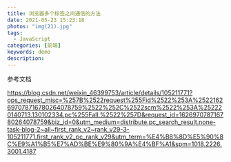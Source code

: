 ```yaml
---
title: 浏览器多个标签之间通信的方法
date: 2021-05-23 15:23:18
photos: "img(21).jpg"
tags:
  - JavaScript
categories: [前端]
keywords: demo
description:
---
```


参考文档

<!-- more -->

https://blog.csdn.net/weixin_46399753/article/details/105211771?ops_request_misc=%257B%2522request%255Fid%2522%253A%2522162697078716780264078759%2522%252C%2522scm%2522%253A%252220140713.130102334.pc%255Fall.%2522%257D&request_id=162697078716780264078759&biz_id=0&utm_medium=distribute.pc_search_result.none-task-blog-2~all~first_rank_v2~rank_v29-3-105211771.first_rank_v2_pc_rank_v29&utm_term=%E4%B8%8D%E5%90%8C%E9%A1%B5%E7%AD%BE%E9%80%9A%E4%BF%A1&spm=1018.2226.3001.4187
